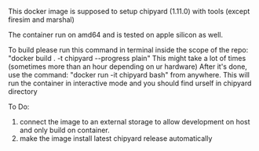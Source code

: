 This docker image is supposed to setup chipyard (1.11.0) with tools (except firesim and marshal)

The container run on amd64 and is tested on apple silicon as well.

To build please run this command in terminal inside the scope of the repo: "docker build . -t chipyard --progress plain" This might take a lot of times (sometimes more than an hour depending on ur hardware)
After it's done, use the command: "docker run -it chipyard bash" from anywhere. This will run the container in interactive mode and you should find urself in chipyard directory

To Do:
1. connect the image to an external storage to allow development on host and only build on container.
2. make the image install latest chipyard release automatically 
